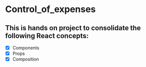 # Control_of_expenses
## This is hands on project to consolidate the following React concepts:
- [x] Components
- [x] Props
- [x] Composition
